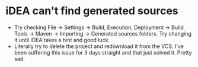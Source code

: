 # iDEA can't find generated sources
* Try checking File -> Settings -> Build, Execution, Deployment -> Build Tools -> Maven -> Importing -> Generated sources folders. Try changing it until iDEA takes a hint and good luck.
* Literally try to delete the project and redownload it from the VCS. I've been suffering this issue for 3 days straight and that just solved it. Pretty sad.
